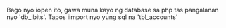 Bago nyo iopen ito, gawa muna kayo ng database sa php tas pangalanan nyo 'db_ibits'. Tapos iimport nyo yung sql na 'tbl_accounts'
